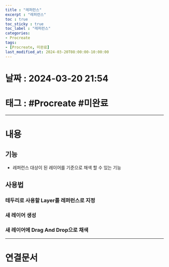 ```yaml
---
title : "레퍼런스"
excerpt : "레퍼런스"
toc : true
toc_sticky : true
toc_label : "레퍼런스"
categories:
- Procreate
tags:
- [Procreate, 미완료]
last_modified_at: 2024-03-20T08:00:00-10:00:00
---
```


# 날짜 : 2024-03-20 21:54

# 태그 : #Procreate #미완료 
---

# 내용

## 기능
- 레퍼런스 대상이 된 레이어를 기준으로 채색 할 수 있는 기능

## 사용법

### 테두리로 사용할 Layer를 레퍼런스로 지정

### 새 레이어 생성

### 새 레이어에 Drag And Drop으로 채색

---

# 연결문서
